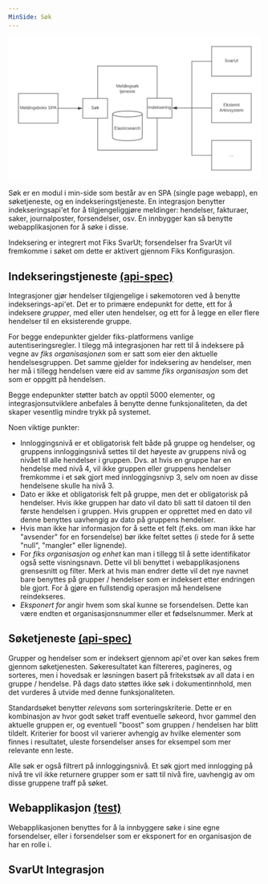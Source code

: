 ```yaml
---
MinSide: Søk
---
```


![minside_sok](images/sok.png "Minside Søk")

Søk er en modul i min-side som består av en SPA (single page webapp), en søketjeneste, og en indekseringstjeneste. En integrasjon benytter indekseringsapi'et for å tilgjengeliggjøre meldinger: hendelser, fakturaer, saker, journalposter, forsendelser, osv. En innbygger kan så benytte webapplikasjonen for å søke i disse.  

Indeksering er integrert mot Fiks SvarUt; forsendelser fra SvarUt vil fremkomme i søket om dette er aktivert gjennom Fiks Konfigurasjon. 

## Indekseringstjeneste [(api-spec)](https://editor.swagger.io/?url=https://ks-no.github.io/api/hendelse-indexer-api.json)

Integrasjoner gjør hendelser tilgjengelige i søkemotoren ved å benytte indekserings-api'et. Det er to primære endepunkt for dette, ett for å indeksere _grupper_, med eller uten hendelser, og ett for å legge en eller flere hendelser til en eksisterende gruppe.

For begge endepunkter gjelder fiks-platformens vanlige autentiseringsregler. I tilegg må integrasjonen har rett til å indeksere på vegne av  _fiks organisasjonen_ som er satt som eier den aktuelle hendelsesgruppen. Det samme gjelder for indeksering av hendelser, men her må i tillegg hendelsen være eid av samme _fiks organisasjon_ som det som er oppgitt på hendelsen.   

Begge endepunkter støtter batch av opptil 5000 elementer, og integrasjonsutviklere anbefales å benytte denne funksjonaliteten, da det skaper vesentlig mindre trykk på systemet.

Noen viktige punkter:

* Innloggingsnivå er et obligatorisk felt både på gruppe og hendelser, og gruppens innloggingsnivå settes til det høyeste av gruppens nivå og nivået til alle hendelser i gruppen. Dvs. at hvis en gruppe har en hendelse med nivå 4, vil ikke gruppen eller gruppens hendelser fremkomme i et søk gjort med innloggingsnivp 3, selv om noen av disse hendelsene skulle ha nivå 3.
* Dato er ikke et obligatorisk felt på gruppe, men det er obligatorisk på hendelser. Hvis ikke gruppen har dato vil dato bli satt til datoen til den første hendelsen i gruppen. Hvis gruppen er opprettet med en dato vil denne benyttes uavhengig av dato på gruppens hendelser. 
* Hvis man ikke har informasjon for å sette et felt (f.eks. om man ikke har "avsender" for en forsendelse) bør ikke feltet settes (i stede for å sette "null", "mangler" eller lignende).
* For _fiks organisasjon_ og _enhet_ kan man i tillegg til å sette identifikator også sette visningsnavn. Dette vil bli benyttet i webapplikasjonens grensesnitt og filter. Merk at hvis man endrer dette vil det nye navnet bare benyttes på grupper / hendelser som er indeksert etter endringen ble gjort. For å gjøre en fullstendig operasjon må hendelsene reindekseres.
* _Eksponert for_ angir hvem som skal kunne se forsendelsen. Dette kan være endten et organisasjonsnummer eller et fødselsnummer. Merk at  

## Søketjeneste [(api-spec)](https://editor.swagger.io/?url=https://ks-no.github.io/api/hendelse-indexer-api.json)
Grupper og hendelser som er indeksert gjennom api'et over kan søkes frem gjennom søketjenesten. Søkeresultatet kan filtereres, pagineres, og sorteres, men i hovedsak er løsningen basert på fritekstsøk av all data i en gruppe / hendelse. På dags dato støttes ikke søk i dokumentinnhold, men det vurderes å utvide med denne funksjonaliteten. 

Standardsøket benytter _relevans_ som sorteringskriterie. Dette er en kombinasjon av hvor godt søket traff eventuelle søkeord, hvor gammel den aktuelle gruppen er, og eventuell "boost" som gruppen / hendelsen har blitt tildelt. Kriterier for boost vil varierer avhengig av hvilke elementer som finnes i resultatet, uleste forsendelser anses for eksempel som mer relevante enn leste.

Alle søk er også filtrert på innloggingsnivå. Et søk gjort med innlogging på nivå tre vil ikke returnere grupper som er satt til nivå fire, uavhengig av om disse gruppene traff på søket. 


## Webapplikasjon [(test)](https://minside.fiks.test.ks.no/meldingsboks/sok)

Webapplikasjonen benyttes for å la innbyggere søke i sine egne forsendelser, eller i forsendelser som er eksponert for en organisasjon de har en rolle i. 

 
## SvarUt Integrasjon







